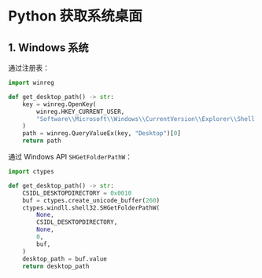 # Python 获取系统桌面

## 1. Windows 系统

通过注册表：

```python
import winreg

def get_desktop_path() -> str:
    key = winreg.OpenKey(
        winreg.HKEY_CURRENT_USER,
        "Software\\Microsoft\\Windows\\CurrentVersion\\Explorer\\Shell Folders",
    )
    path = winreg.QueryValueEx(key, "Desktop")[0]
    return path
```

通过 Windows API `SHGetFolderPathW`：

```python
import ctypes

def get_desktop_path() -> str:
    CSIDL_DESKTOPDIRECTORY = 0x0010
    buf = ctypes.create_unicode_buffer(260)
    ctypes.windll.shell32.SHGetFolderPathW(
        None,
        CSIDL_DESKTOPDIRECTORY,
        None,
        0,
        buf,
    )
    desktop_path = buf.value
    return desktop_path
```

